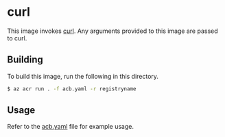 # curl

This image invokes [curl](https://www.gnu.org/software/curl/). Any arguments provided to this image are passed to curl.

## Building

To build this image, run the following in this directory.

```sh
$ az acr run . -f acb.yaml -r registryname
```

## Usage

Refer to the [acb.yaml](./acb.yaml) file for example usage.